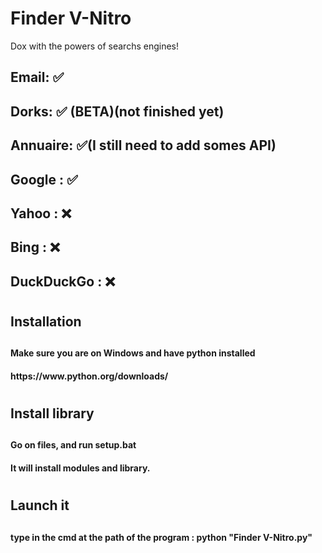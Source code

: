 # Finder V-Nitro
Dox with the powers of searchs engines!
<h2> Email: ✅ </h2>
<h2> Dorks: ✅ (BETA)(not finished yet) </h2>
<h2> Annuaire: ✅(I still need to add somes API) </h2>
<h2> Google : ✅ </h2>
<h2> Yahoo : ❌ </h2>
<h2> Bing : ❌ </h2>
<h2> DuckDuckGo : ❌ </h2>

<h1> <h1>
<h2> Installation <h2>
  
<h4> Make sure you are on Windows and have python installed <h4>
  <h4> https://www.python.org/downloads/ <h4>
 <h1> <h1>
 <h2> Install library <h2>

 <h4> Go on files, and run setup.bat <h4>
    <h4> It will install modules and library.<h4>
<h1> <h1>
<h2> Launch it <h2>
  
  <h4> type in the cmd at the path of the program : python "Finder V-Nitro.py"  <h4>
